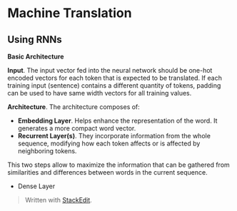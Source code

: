 # Machine Translation

## Using RNNs

**Basic Architecture**

**Input**. The input vector fed into the neural network should be one-hot encoded vectors for each token that is expected to be translated. If each training input (sentence) contains a different quantity of tokens, padding can be used to have same width vectors for all training values.

**Architecture**. The architecture composes of: 
- **Embedding Layer**. Helps enhance the representation of the word. It generates a more compact word vector. 
- **Recurrent Layer(s)**. They incorporate information from the whole sequence, modifying how each token affects or is affected by neighboring tokens.

This two steps allow to maximize the information that can be gathered from similarities and differences between words in the current sequence. 

- Dense Layer
> Written with [StackEdit](https://stackedit.io/).
<!--stackedit_data:
eyJoaXN0b3J5IjpbLTEyNzY2NjMyNjddfQ==
-->